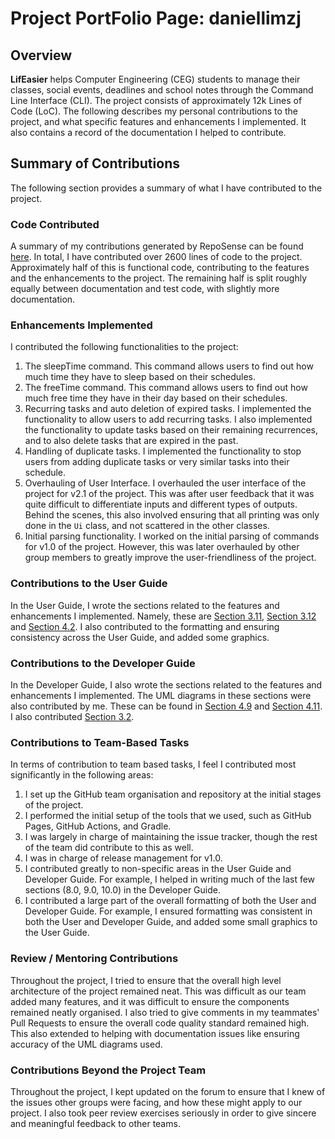 # Project PortFolio Page: daniellimzj

## Overview

**LifEasier** helps Computer Engineering (CEG) students to manage their classes, social events, deadlines and school notes through the Command Line Interface (CLI).
The project consists of approximately 12k Lines of Code (LoC).
The following describes my personal contributions to the project, and what specific features and enhancements I implemented. It also contains a record of the documentation I helped to contribute.

## Summary of Contributions

The following section provides a summary of what I have contributed to the project.

### Code Contributed

A summary of my contributions generated by RepoSense can be found [here](https://nus-cs2113-ay2021s1.github.io/tp-dashboard/#breakdown=true&search=daniellimzj&sort=groupTitle&sortWithin=title&since=2020-09-27&timeframe=commit&mergegroup=&groupSelect=groupByRepos&checkedFileTypes=docs~functional-code~test-code~other&tabOpen=true&tabType=authorship&tabAuthor=daniellimzj&tabRepo=AY2021S1-CS2113T-W13-4%2Ftp%5Bmaster%5D&authorshipIsMergeGroup=false&authorshipFileTypes=docs~functional-code~test-code~other).
In total, I have contributed over 2600 lines of code to the project. Approximately half of this is functional code, contributing to the features and the enhancements to the project.
The remaining half is split roughly equally between documentation and test code, with slightly more documentation.

### Enhancements Implemented

I contributed the following functionalities to the project:
1. The sleepTime command. This command allows users to find out how much time they have to sleep based on their schedules.
1. The freeTime command. This command allows users to find out how much free time they have in their day based on their schedules.
1. Recurring tasks and auto deletion of expired tasks. I implemented the functionality to allow users to add recurring tasks. I also implemented the functionality to update tasks based on their remaining recurrences, and to also delete tasks that are expired in the past.
1. Handling of duplicate tasks. I implemented the functionality to stop users from adding duplicate tasks or very similar tasks into their schedule.
1. Overhauling of User Interface. I overhauled the user interface of the project for v2.1 of the project. This was after user feedback that it was quite difficult to differentiate inputs and different types of outputs. Behind the scenes, this also involved ensuring that all printing was only done in the `Ui` class, and not scattered in the other classes.
1. Initial parsing functionality. I worked on the initial parsing of commands for v1.0 of the project. However, this was later overhauled by other group members to greatly improve the user-friendliness of the project.


### Contributions to the User Guide

In the User Guide, I wrote the sections related to the features and enhancements I implemented.
Namely, these are [Section 3.11](https://ay2021s1-cs2113t-w13-4.github.io/tp/UserGuide#311-viewing-available-free-time-freetime),
[Section 3.12](https://ay2021s1-cs2113t-w13-4.github.io/tp/UserGuide#312-viewing-available-sleep-time-sleeptime)
 and [Section 4.2](https://ay2021s1-cs2113t-w13-4.github.io/tp/UserGuide#42-recurring-tasks-and-auto-deletion).
I also contributed to the formatting and ensuring consistency across the User Guide, and added some graphics.
### Contributions to the Developer Guide

In the Developer Guide, I also wrote the sections related to the features and enhancements I implemented. The UML diagrams in these sections were also contributed by me.
These can be found in [Section 4.9](https://ay2021s1-cs2113t-w13-4.github.io/tp/DeveloperGuide#410-displaying-free-time-and-sleep-time-daniel) and [Section 4.11](https://ay2021s1-cs2113t-w13-4.github.io/tp/DeveloperGuide#412-recurring-tasks-and-auto-deletion-daniel).
I also contributed [Section 3.2](https://ay2021s1-cs2113t-w13-4.github.io/tp/DeveloperGuide#32-components).

### Contributions to Team-Based Tasks

In terms of contribution to team based tasks, I feel I contributed most significantly in the following areas:
1. I set up the GitHub team organisation and repository at the initial stages of the project.
1. I performed the initial setup of the tools that we used, such as GitHub Pages, GitHub Actions, and Gradle.
1. I was largely in charge of maintaining the issue tracker, though the rest of the team did contribute to this as well.
1. I was in charge of release management for v1.0.
1. I contributed greatly to non-specific areas in the User Guide and Developer Guide. For example, I helped in writing much of the last few sections (8.0, 9.0, 10.0) in the Developer Guide.
1. I contributed a large part of the overall formatting of both the User and Developer Guide. For example, I ensured formatting was consistent in both the User and Developer Guide, and added some small graphics to the User Guide.

### Review / Mentoring Contributions

Throughout the project, I tried to ensure that the overall high level architecture of the project remained neat. This was difficult as our team added many features, and it was difficult to ensure the components remained neatly organised.
I also tried to give comments in my teammates' Pull Requests to ensure the overall code quality standard remained high.
This also extended to helping with documentation issues like ensuring accuracy of the UML diagrams used.

### Contributions Beyond the Project Team

Throughout the project, I kept updated on the forum to ensure that I knew of the issues other groups were facing, and how these might apply to our project.
I also took peer review exercises seriously in order to give sincere and meaningful feedback to other teams.